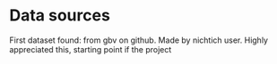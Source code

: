 # Data sources
First dataset found: from gbv on github. Made by nichtich user.
Highly appreciated this, starting point if the project

